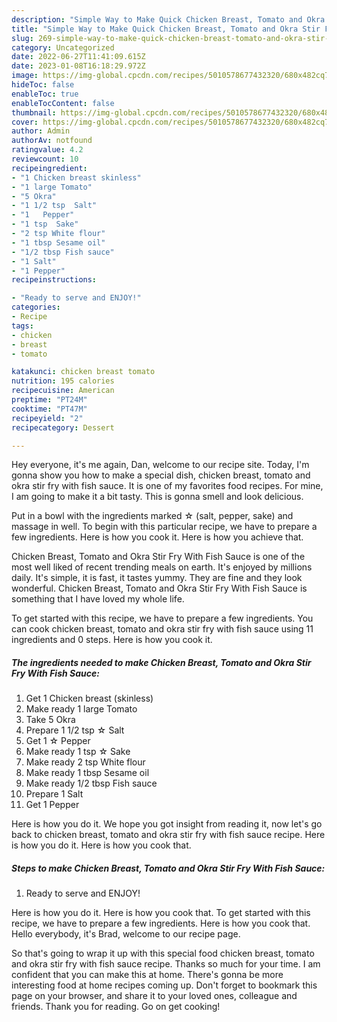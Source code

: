 ```yaml
---
description: "Simple Way to Make Quick Chicken Breast, Tomato and Okra Stir Fry With Fish Sauce"
title: "Simple Way to Make Quick Chicken Breast, Tomato and Okra Stir Fry With Fish Sauce"
slug: 269-simple-way-to-make-quick-chicken-breast-tomato-and-okra-stir-fry-with-fish-sauce
category: Uncategorized
date: 2022-06-27T11:41:09.615Z
date: 2023-01-08T16:18:29.972Z
image: https://img-global.cpcdn.com/recipes/5010578677432320/680x482cq70/chicken-breast-tomato-and-okra-stir-fry-with-fish-sauce-recipe-main-photo.jpg
hideToc: false
enableToc: true
enableTocContent: false
thumbnail: https://img-global.cpcdn.com/recipes/5010578677432320/680x482cq70/chicken-breast-tomato-and-okra-stir-fry-with-fish-sauce-recipe-main-photo.jpg
cover: https://img-global.cpcdn.com/recipes/5010578677432320/680x482cq70/chicken-breast-tomato-and-okra-stir-fry-with-fish-sauce-recipe-main-photo.jpg
author: Admin
authorAv: notfound
ratingvalue: 4.2
reviewcount: 10
recipeingredient:
- "1 Chicken breast skinless"
- "1 large Tomato"
- "5 Okra"
- "1 1/2 tsp  Salt"
- "1   Pepper"
- "1 tsp  Sake"
- "2 tsp White flour"
- "1 tbsp Sesame oil"
- "1/2 tbsp Fish sauce"
- "1 Salt"
- "1 Pepper"
recipeinstructions:

- "Ready to serve and ENJOY!"
categories:
- Recipe
tags:
- chicken
- breast
- tomato

katakunci: chicken breast tomato 
nutrition: 195 calories
recipecuisine: American
preptime: "PT24M"
cooktime: "PT47M"
recipeyield: "2"
recipecategory: Dessert

---
```



Hey everyone, it's me again, Dan, welcome to our recipe site. Today, I'm gonna show you how to make a special dish, chicken breast, tomato and okra stir fry with fish sauce. It is one of my favorites food recipes. For mine, I am going to make it a bit tasty. This is gonna smell and look delicious.

Put in a bowl with the ingredients marked ☆ (salt, pepper, sake) and massage in well. To begin with this particular recipe, we have to prepare a few ingredients. Here is how you cook it. Here is how you achieve that.

Chicken Breast, Tomato and Okra Stir Fry With Fish Sauce is one of the most well liked of recent trending meals on earth. It's enjoyed by millions daily. It's simple, it is fast, it tastes yummy. They are fine and they look wonderful. Chicken Breast, Tomato and Okra Stir Fry With Fish Sauce is something that I have loved my whole life.


To get started with this recipe, we have to prepare a few ingredients. You can cook chicken breast, tomato and okra stir fry with fish sauce using 11 ingredients and 0 steps. Here is how you cook it.

<!--inarticleads1-->

##### The ingredients needed to make Chicken Breast, Tomato and Okra Stir Fry With Fish Sauce:

1. Get 1 Chicken breast (skinless)
1. Make ready 1 large Tomato
1. Take 5 Okra
1. Prepare 1 1/2 tsp ☆ Salt
1. Get 1 ☆  Pepper
1. Make ready 1 tsp ☆ Sake
1. Make ready 2 tsp White flour
1. Make ready 1 tbsp Sesame oil
1. Make ready 1/2 tbsp Fish sauce
1. Prepare 1 Salt
1. Get 1 Pepper


Here is how you do it. We hope you got insight from reading it, now let&#39;s go back to chicken breast, tomato and okra stir fry with fish sauce recipe. Here is how you do it. Here is how you cook that. 

<!--inarticleads2-->

##### Steps to make Chicken Breast, Tomato and Okra Stir Fry With Fish Sauce:


1. Ready to serve and ENJOY!

Here is how you do it. Here is how you cook that. To get started with this recipe, we have to prepare a few ingredients. Here is how you cook that. Hello everybody, it&#39;s Brad, welcome to our recipe page. 

So that's going to wrap it up with this special food chicken breast, tomato and okra stir fry with fish sauce recipe. Thanks so much for your time. I am confident that you can make this at home. There's gonna be more interesting food at home recipes coming up. Don't forget to bookmark this page on your browser, and share it to your loved ones, colleague and friends. Thank you for reading. Go on get cooking!
